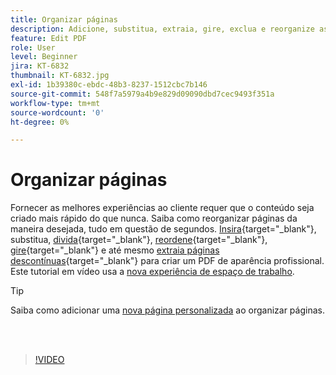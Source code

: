 ```yaml
---
title: Organizar páginas
description: Adicione, substitua, extraia, gire, exclua e reorganize as páginas em seu PDF
feature: Edit PDF
role: User
level: Beginner
jira: KT-6832
thumbnail: KT-6832.jpg
exl-id: 1b39380c-ebdc-48b3-8237-1512cbc7b146
source-git-commit: 548f7a5979a4b9e829d09090dbd7cec9493f351a
workflow-type: tm+mt
source-wordcount: '0'
ht-degree: 0%

---
```


# Organizar páginas

Fornecer as melhores experiências ao cliente requer que o conteúdo seja criado mais rápido do que nunca. Saiba como reorganizar páginas da maneira desejada, tudo em questão de segundos. [Insira](https://www.adobe.com/br/acrobat/online/add-pages-to-pdf.html){target="_blank"}, substitua, [divida](https://www.adobe.com/br/acrobat/online/split-pdf.html){target="_blank"}, [reordene](https://www.adobe.com/br/acrobat/online/rearrange-pdf.html){target="_blank"}, [gire](https://www.adobe.com/br/acrobat/online/rotate-pdf.html){target="_blank"} e até mesmo [extraia páginas descontínuas](https://www.adobe.com/br/acrobat/online/extract-pdf-pages.html){target="_blank"} para criar um PDF de aparência profissional. Este tutorial em vídeo usa a [nova experiência de espaço de trabalho](new-workspace.md).

>[!TIP]
>
>Saiba como adicionar uma [nova página personalizada](add-custom-page.md) ao organizar páginas.

<br> 

>[!VIDEO](https://video.tv.adobe.com/v/3409022?quality=12&learn=on&hidetitle=true)